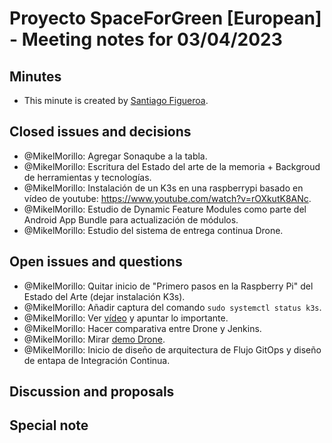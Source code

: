 # Proyecto SpaceForGreen [European] - Meeting notes for 03/04/2023

## Minutes

- This minute is created by [Santiago Figueroa](sfigueroa@ceit.es).

## Closed issues and decisions

- @MikelMorillo: Agregar Sonaqube a la tabla.
- @MikelMorillo: Escritura del Estado del arte de la memoria + Backgroud de herramientas y tecnologías.
- @MikelMorillo: Instalación de un K3s en una raspberrypi basado en vídeo de youtube: https://www.youtube.com/watch?v=rOXkutK8ANc.
- @MikelMorillo: Estudio de Dynamic Feature Modules como parte del Android App Bundle para actualización de módulos.
- @MikelMorillo: Estudio del sistema de entrega continua Drone.

## Open issues and questions

- @MikelMorillo: Quitar inicio de "Primero pasos en la Raspberry Pi" del Estado del Arte (dejar instalación K3s).
- @MikelMorillo: Añadir captura del comando `sudo systemctl status k3s`.
- @MikelMorillo: Ver [vídeo](https://www.droidcon.com/2022/09/30/exploring-dynamic-feature-modules/) y apuntar lo importante.
- @MikelMorillo: Hacer comparativa entre Drone y Jenkins.
- @MikelMorillo: Mirar [demo Drone](https://github.com/minghsu0107/cicd-demo).
- @MikelMorillo: Inicio de diseño de arquitectura de Flujo GitOps y diseño de entapa de Integración Continua.

## Discussion and proposals

## Special note
